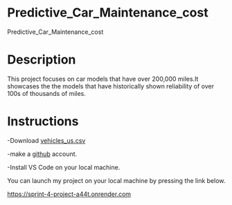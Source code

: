 # Predictive_Car_Maintenance_cost
Predictive_Car_Maintenance_cost

# Description
This project focuses on car models that have over 200,000 miles.It showcases the the models that have historically shown reliability of over 100s of thousands of miles.

# Instructions

-Download [vehicles_us.csv](https://practicum-content.s3.us-west-1.amazonaws.com/datasets/vehicles_us.csv)

-make a [github](github.com) account.

-Install VS Code on your local machine.



You can launch my project on your local machine by pressing the link below.

https://sprint-4-project-a44t.onrender.com

